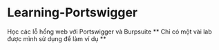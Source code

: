 # Learning-Portswigger
Học các lỗ hổng web với Portswigger và Burpsuite
** Chỉ có một vài lab được mình sử dụng để làm ví dụ **
